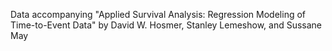 Data accompanying "Applied Survival Analysis: Regression Modeling of
Time-to-Event Data" by David W. Hosmer, Stanley Lemeshow, and Sussane May
